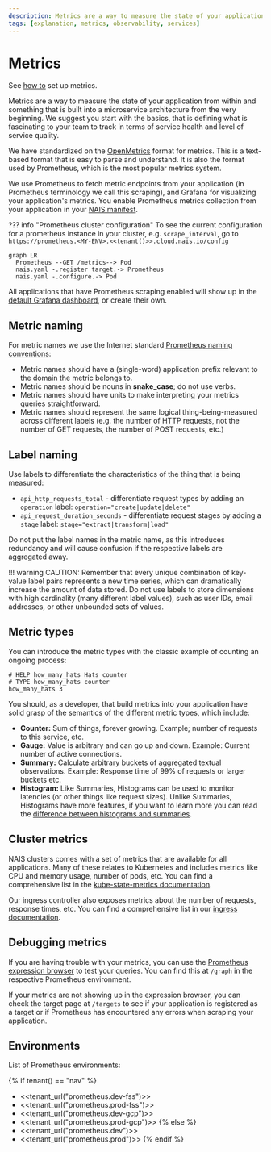 ```yaml
---
description: Metrics are a way to measure the state of your application and can be used to create alerts in Prometheus and dashboards in Grafana.
tags: [explanation, metrics, observability, services]
---
```


# Metrics

See [how to](how-to/expose.md) set up metrics.

Metrics are a way to measure the state of your application from within and something that is built into a microservice architecture from the very beginning. We suggest you start with the basics, that is defining what is fascinating to your team to track in terms of service health and level of service quality.

We have standardized on the [OpenMetrics][openmetrics] format for metrics. This is a text-based format that is easy to parse and understand. It is also the format used by Prometheus, which is the most popular metrics system.

We use Prometheus to fetch metric endpoints from your application (in Prometheus terminology we call this scraping), and Grafana for visualizing your application's metrics. You enable Prometheus metrics collection from your application in your [NAIS manifest][nais-manifest-prometheus].

??? info "Prometheus cluster configuration"
    To see the current configuration for a prometheus instance in your cluster, e.g. `scrape_interval`, go to
    `https://prometheus.<MY-ENV>.<<tenant()>>.cloud.nais.io/config`

```mermaid
graph LR
  Prometheus --GET /metrics--> Pod
  nais.yaml -.register target.-> Prometheus
  nais.yaml -.configure.-> Pod
```

[openmetrics]: https://openmetrics.io/
[nais-manifest-prometheus]:  ../../workloads/application/reference/application-spec.md#prometheus

All applications that have Prometheus scraping enabled will show up in the [default Grafana dashboard](https://grafana.<<tenant()>>.cloud.nais.io/d/000000283/nais-app-dashbord), or create their own.

## Metric naming

For metric names we use the Internet standard [Prometheus naming conventions](https://prometheus.io/docs/practices/naming/):

- Metric names should have a (single-word) application prefix relevant to the domain the metric belongs to.
- Metric names should be nouns in **snake_case**; do not use verbs.
- Metric names should have units to make interpreting your metrics queries straightforward.
- Metric names should represent the same logical thing-being-measured across different labels (e.g. the number of HTTP requests, not the number of GET requests, the number of POST requests, etc.)

## Label naming

Use labels to differentiate the characteristics of the thing that is being measured:

- `api_http_requests_total` - differentiate request types by adding an `operation` label: `operation="create|update|delete"`
- `api_request_duration_seconds` - differentiate request stages by adding a `stage` label: `stage="extract|transform|load"`

Do not put the label names in the metric name, as this introduces redundancy and will cause confusion if the respective labels are aggregated away.

!!! warning
    CAUTION: Remember that every unique combination of key-value label pairs represents a new time series, which can dramatically increase the amount of data stored. Do not use labels to store dimensions with high cardinality (many different label values), such as user IDs, email addresses, or other unbounded sets of values.

## Metric types

You can introduce the metric types with the classic example of counting an ongoing process:

```text
# HELP how_many_hats Hats counter
# TYPE how_many_hats counter
how_many_hats 3
```

You should, as a developer, that build metrics into your application have solid grasp of the semantics of the different metric types, which include:

- **Counter:** Sum of things, forever growing. Example; number of requests to this service, etc.
- **Gauge:** Value is arbitrary and can go up and down. Example: Current number of active connections.
- **Summary:** Calculate arbitrary buckets of aggregated textual observations. Example: Response time of 99% of requests or larger buckets etc.
- **Histogram:** Like Summaries, Histograms can be used to monitor latencies (or other things like request sizes). Unlike Summaries, Histograms have more features, if you want to learn more you can read the [difference between histograms and summaries](https://prometheus.io/docs/practices/histograms/).

## Cluster metrics

NAIS clusters comes with a set of metrics that are available for all applications. Many of these relates to Kubernetes and includes metrics like CPU and memory usage, number of pods, etc. You can find a comprehensive list in the [kube-state-metrics documentation](https://github.com/kubernetes/kube-state-metrics/blob/master/docs/README.md).

Our ingress controller also exposes metrics about the number of requests, response times, etc. You can find a comprehensive list in our [ingress documentation](../../workloads/reference/ingress.md#ingress-metrics).

## Debugging metrics

If you are having trouble with your metrics, you can use the [Prometheus expression browser](https://prometheus.io/docs/visualization/browser/) to test your queries. You can find this at `/graph` in the respective Prometheus environment.

If your metrics are not showing up in the expression browser, you can check the target page at `/targets` to see if your application is registered as a target or if Prometheus has encountered any errors when scraping your application.

## Environments

List of Prometheus environments:

{% if tenant() == "nav" %}
* <<tenant_url("prometheus.dev-fss")>>
* <<tenant_url("prometheus.prod-fss")>>
* <<tenant_url("prometheus.dev-gcp")>>
* <<tenant_url("prometheus.prod-gcp")>>
{% else %}
* <<tenant_url("prometheus.dev")>>
* <<tenant_url("prometheus.prod")>>
{% endif %}

